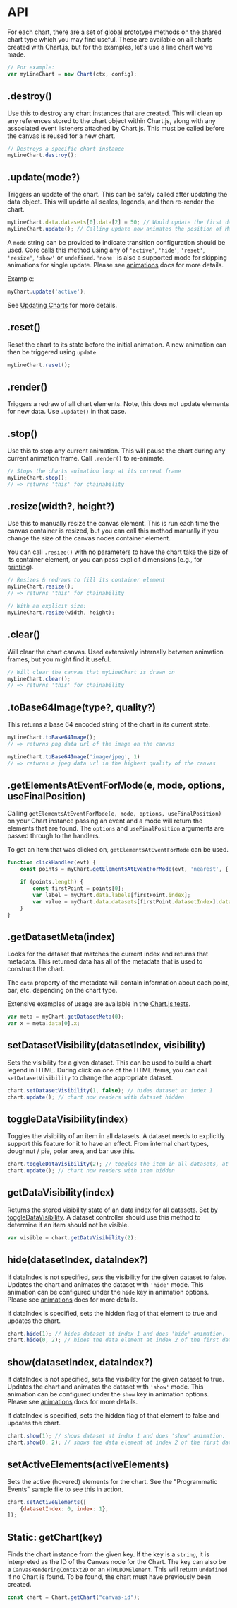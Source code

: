 # API

For each chart, there are a set of global prototype methods on the shared chart type which you may find useful. These are available on all charts created with Chart.js, but for the examples, let's use a line chart we've made.

```javascript
// For example:
var myLineChart = new Chart(ctx, config);
```

## .destroy()

Use this to destroy any chart instances that are created. This will clean up any references stored to the chart object within Chart.js, along with any associated event listeners attached by Chart.js.
This must be called before the canvas is reused for a new chart.

```javascript
// Destroys a specific chart instance
myLineChart.destroy();
```

## .update(mode?)

Triggers an update of the chart. This can be safely called after updating the data object. This will update all scales, legends, and then re-render the chart.

```javascript
myLineChart.data.datasets[0].data[2] = 50; // Would update the first dataset's value of 'March' to be 50
myLineChart.update(); // Calling update now animates the position of March from 90 to 50.
```

A `mode` string can be provided to indicate transition configuration should be used. Core calls this method using any of `'active'`, `'hide'`, `'reset'`, `'resize'`, `'show'` or `undefined`. `'none'` is also a supported mode for skipping animations for single update. Please see [animations](../configuration/animations.md) docs for more details.

Example:

```javascript
myChart.update('active');
```

See [Updating Charts](updates.md) for more details.

## .reset()

Reset the chart to its state before the initial animation. A new animation can then be triggered using `update`

```javascript
myLineChart.reset();
```

## .render()

Triggers a redraw of all chart elements. Note, this does not update elements for new data. Use `.update()` in that case.

## .stop()

Use this to stop any current animation. This will pause the chart during any current animation frame. Call `.render()` to re-animate.

```javascript
// Stops the charts animation loop at its current frame
myLineChart.stop();
// => returns 'this' for chainability
```

## .resize(width?, height?)

Use this to manually resize the canvas element. This is run each time the canvas container is resized, but you can call this method manually if you change the size of the canvas nodes container element.

You can call `.resize()` with no parameters to have the chart take the size of its container element, or you can pass explicit dimensions (e.g., for [printing](../configuration/responsive.md#printing-resizable-charts)).

```javascript
// Resizes & redraws to fill its container element
myLineChart.resize();
// => returns 'this' for chainability

// With an explicit size:
myLineChart.resize(width, height);
```

## .clear()

Will clear the chart canvas. Used extensively internally between animation frames, but you might find it useful.

```javascript
// Will clear the canvas that myLineChart is drawn on
myLineChart.clear();
// => returns 'this' for chainability
```

## .toBase64Image(type?, quality?)

This returns a base 64 encoded string of the chart in its current state.

```javascript
myLineChart.toBase64Image();
// => returns png data url of the image on the canvas

myLineChart.toBase64Image('image/jpeg', 1)
// => returns a jpeg data url in the highest quality of the canvas
```

## .getElementsAtEventForMode(e, mode, options, useFinalPosition)

Calling `getElementsAtEventForMode(e, mode, options, useFinalPosition)` on your Chart instance passing an event and a mode will return the elements that are found. The `options` and `useFinalPosition` arguments are passed through to the handlers.

To get an item that was clicked on, `getElementsAtEventForMode` can be used.

```javascript
function clickHandler(evt) {
    const points = myChart.getElementsAtEventForMode(evt, 'nearest', { intersect: true }, true);

    if (points.length) {
        const firstPoint = points[0];
        var label = myChart.data.labels[firstPoint.index];
        var value = myChart.data.datasets[firstPoint.datasetIndex].data[firstPoint.index];
    }
}
```

## .getDatasetMeta(index)

Looks for the dataset that matches the current index and returns that metadata. This returned data has all of the metadata that is used to construct the chart.

The `data` property of the metadata will contain information about each point, bar, etc. depending on the chart type.

Extensive examples of usage are available in the [Chart.js tests](https://github.com/chartjs/Chart.js/tree/master/test).

```javascript
var meta = myChart.getDatasetMeta(0);
var x = meta.data[0].x;
```

## setDatasetVisibility(datasetIndex, visibility)

Sets the visibility for a given dataset. This can be used to build a chart legend in HTML. During click on one of the HTML items, you can call `setDatasetVisibility` to change the appropriate dataset.

```javascript
chart.setDatasetVisibility(1, false); // hides dataset at index 1
chart.update(); // chart now renders with dataset hidden
```

## toggleDataVisibility(index)

Toggles the visibility of an item in all datasets. A dataset needs to explicitly support this feature for it to have an effect. From internal chart types, doughnut / pie, polar area, and bar use this.

```javascript
chart.toggleDataVisibility(2); // toggles the item in all datasets, at index 2
chart.update(); // chart now renders with item hidden
```

## getDataVisibility(index)

Returns the stored visibility state of an data index for all datasets. Set by [toggleDataVisibility](#toggleDataVisibility). A dataset controller should use this method to determine if an item should not be visible.

```javascript
var visible = chart.getDataVisibility(2);
```

## hide(datasetIndex, dataIndex?)

If dataIndex is not specified, sets the visibility for the given dataset to false. Updates the chart and animates the dataset with `'hide'` mode. This animation can be configured under the `hide` key in animation options. Please see [animations](../configuration/animations.md) docs for more details.

If dataIndex is specified, sets the hidden flag of that element to true and updates the chart.

```javascript
chart.hide(1); // hides dataset at index 1 and does 'hide' animation.
chart.hide(0, 2); // hides the data element at index 2 of the first dataset.
```

## show(datasetIndex, dataIndex?)

If dataIndex is not specified, sets the visibility for the given dataset to true. Updates the chart and animates the dataset with `'show'` mode. This animation can be configured under the `show` key in animation options. Please see [animations](../configuration/animations.md) docs for more details.

If dataIndex is specified, sets the hidden flag of that element to false and updates the chart.

```javascript
chart.show(1); // shows dataset at index 1 and does 'show' animation.
chart.show(0, 2); // shows the data element at index 2 of the first dataset.
```

## setActiveElements(activeElements)

Sets the active (hovered) elements for the chart. See the "Programmatic Events" sample file to see this in action.

```javascript
chart.setActiveElements([
    {datasetIndex: 0, index: 1},
]);
```

## Static: getChart(key)

Finds the chart instance from the given key. If the key is a `string`, it is interpreted as the ID of the Canvas node for the Chart. The key can also be a `CanvasRenderingContext2D` or an `HTMLDOMElement`. This will return `undefined` if no Chart is found. To be found, the chart must have previously been created.

```javascript
const chart = Chart.getChart("canvas-id");
```
